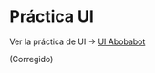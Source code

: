 # Práctica UI

Ver la práctica de UI -> [UI Abobabot](https://miro.com/app/board/uXjVOJ2xIQE=/)

(Corregido)
